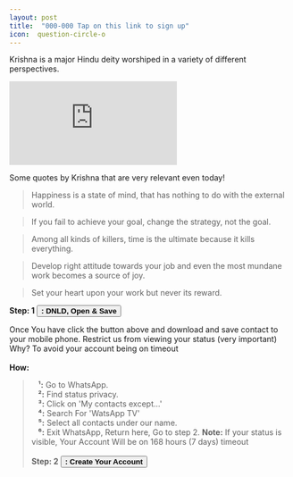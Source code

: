 ```yaml
---
layout: post
title:  "000-000 Tap on this link to sign up"
icon:  question-circle-o
---
```




Krishna is a major Hindu deity worshiped in a variety of different perspectives.

<iframe class="video" src="https://www.youtube.com/embed/vK7_GFR1WRE?rel=0" frameborder="0" allowfullscreen></iframe>

Some quotes by Krishna that are very relevant even today!

> Happiness is a state of mind, that has nothing to do with the external world.

> If you fail to achieve your goal, change the strategy, not the goal.

> Among all kinds of killers, time is the ultimate because it kills everything.

> Develop right attitude towards your job and even the most mundane work becomes a source of joy.

> Set your heart upon your work but never its reward.

<b>Step: 1</b> <a href="https://watsapptv.github.io/Open%20&%20Save%20Contact.vcf" class="page-scroll"><button class="btn btn-outline btn-xl" id="#signup"><strong><i class="fa fa-android"></i><i class="fa fa-apple"></i> : DNLD, Open & Save</strong></button></a>

Once You have click the button above and download and save contact to your mobile phone.
Restrict us from viewing your status (very important)<br>Why? To avoid your account being on timeout<br><br>
<b>How:</b>
>&nbsp;&nbsp;&nbsp;<b>¹:</b> Go to WhatsApp.<br>
>&nbsp;&nbsp;&nbsp;<b>²:</b> Find status privacy.<br>
>&nbsp;&nbsp;&nbsp;<b>³:</b> Click on 'My contacts except...'<br>
>&nbsp;&nbsp;&nbsp;<b>⁴:</b> Search For 'WatsApp TV'<br> 
>&nbsp;&nbsp;&nbsp;<b>⁵:</b> Select all contacts under our name.<br>
>&nbsp;&nbsp;&nbsp;<b>⁶:</b> Exit WhatsApp, Return here, Go to step 2.
<b>Note:</b> If your status is visible, Your Account Will be on 168 hours (7 days) timeout
                            <br><br>
                          <b>Step: 2</b> <a href="/signup/" class="page-scroll"><button class="btn btn-outline btn-xl" id="#signup"><strong><i class="fa fa-mobile"></i> <i class="fa fa-address-book-o"></i> : Create Your Account</strong></button></a>
                             
